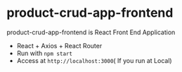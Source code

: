 # product-crud-app-frontend
product-crud-app-frontend is React Front End Application

- React + Axios + React Router
- Run with `npm start`
- Access at `http://localhost:3000`( If you run at Local)
